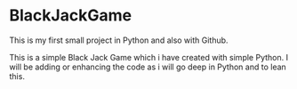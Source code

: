 # BlackJackGame
This is my first small project in Python and also with Github.

This is a simple Black Jack Game which i have created with simple Python. I will be adding or enhancing the code
as i will go deep in Python and to lean this. 
